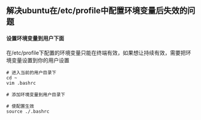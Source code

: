 ## 解决ubuntu在/etc/profile中配置环境变量后失效的问题
#### 设置环境变量到用户下面
在/etc/profile下配置的环境变量只能在终端有效，如果想让持续有效，需要把环境变量设置到你的用户设置
```
# 进入当前的用户目录下
cd ~
vim .bashrc 

# 添加环境变量到用户目录下

# 使配置生效
source ./.bashrc
```